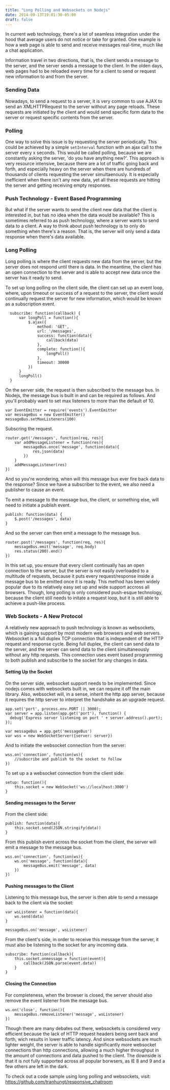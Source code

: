 ```yaml
---
title: "Long Polling and Websockets on Nodejs"
date: 2014-09-13T19:01:30-05:00
draft: false
---
```


In current web technology, there's a lot of seamless integration under the hood that average users do not notice or take for granted.
One example is how a web page is able to send and receive messages real-time, much like a chat application.

Information travel in two directions, that is, the client sends a message to the server, and the server sends a message to the client.
In the olden days, web pages had to be reloaded every time for a client to send or request new information to and from the server.

### Sending Data
Nowadays, to send a request to a server, it is very common to use AJAX to send an XMLHTTPRequest to the server without any page reloads. These requests are initiated by the client and would send specific form data to the server or request specific contents from the server.


### Polling
One way to solve this issue is by requesting the server periodically. This could be achieved by a simple `setInterval` function with an ajax call to the server every x seconds. This would be called polling, because we are constantly asking the server, 'do you have anything new?'.
This approach is very resource intensive, because there are a lot of traffic going back and forth, and especially heavy on the server when there are hundreds of thousands of clients requesting the server simultaenously. It is especially inefficient when there isn't any new data, yet all these requests are hitting the server and getting receiving empty responses.

### Push Technology - Event Based Programming
But what if the server wants to send the client new data that the client is interested in, but has no idea when the data would be available? This is sometimes referred to as push technology, where a server wants to send data to a client. A way to think about push technology is to only do something when there's a reason. That is, the server will only send a data response when there's data available.

### Long Polling
Long polling is where the client requests new data from the server, but the server does not respond until there is data. In the meantime, the client has an open connection to the server and is able to accept new data once the server has it ready to send.


To set up long polling on the client side, the client can set up an event loop, where, upon timeout or success of a request to the server, the client would continually request the server for new information, which would be known as a subscription event.
```
  subscribe: function(callback) {
      var longPoll = function(){
          $.ajax({
              method: 'GET',
              url: '/messages', 
              success: function(data){
                  callback(data)
              },
              complete: function(){
                  longPoll()
              },
              timeout: 30000
          })
      }
      longPoll()
  }
```



On the server side, the request is then subscribed to the message bus.
In Nodejs, the message bus is built in and can be required as follows. And you'll probably want to set max listeners to more than the default of 10.
```
var EventEmitter = require('events').EventEmitter
var messageBus = new EventEmitter()
messageBus.setMaxListeners(100)
```

Subscring the request.
```
router.get('/messages', function(req, res){
    var addMessageListener = function(res){
        messageBus.once('message', function(data){
            res.json(data)
        })
    }
    addMessageListener(res)
})
```


And so you're wondering, when will this message bus ever fire back data to the response?
Since we have a subscriber to the event, we also need a publisher to cause an event.



To emit a message to the message bus, the client, or something else, will need to initiate a publish event.
```
publish: function(data) {
    $.post('/messages', data)
}
```

And so the server can then emit a message to the message bus.
```
router.post('/messages', function(req, res){
    messageBus.emit('message', req.body)
    res.status(200).end()
})
```

In this set up, you ensure that every client continually has an open connection to the server, but the server is not easily overloaded to a multitude of requests, because it puts every request/response inside a message bus to be emitted once it is ready.
This method has been widely popular due to its relatively easy set up and wide support accross all browsers.
Though, long polling is only considered push-esque technology, because the client still needs to initate a request loop, but it is still able to achieve a push-like process.

### Web Sockets - A New Protocol
A relatively new approach to push technology is known as websockets, which is gaining support by most modern web browsers and web servers. Websocket is a full duplex TCP connection that is independent of the HTTP request and response cycle. Being full duplex, the client can send data to the server, and the server can send data to the client simultaneously without any http requests. This connection uses event based programming to both publish and subscribe to the socket for any changes in data.

#### Setting Up the Socket
On the server side, websocket support needs to be implemented. Since nodejs comes with websockets built in, we can require it off the main library. Also, websocket will, in a sense, inherit the http app server, because it requires the http server to interpret the handshake as an upgrade request.

```
app.set('port', process.env.PORT || 3000);
var server = app.listen(app.get('port'), function() {
  debug('Express server listening on port ' + server.address().port);
});

var messageBus = app.get('messageBus')
var wss = new WebSocketServer({server: server})
```

And to initiate the websocket connection from the server:
```
wss.on('connection', function(ws){
    //subscribe and publish to the socket to follow
})
```

To set up a a websocket connection from the client side:
```
setup: function(){
    this.socket = new WebSocket('ws://localhost:3000')
}
```



#### Sending messages to the Server
From the client side:
```
publish: function(data){
    this.socket.send(JSON.stringify(data))
}
```

From this publish event across the socket from the client, the server will emit a message to the message bus.
```
wss.on('connection', function(ws){
    ws.on('message', function(data){
        messageBus.emit('message', data)
    })
})
```

#### Pushing messages to the Client
Listening to this message bus, the server is then able to send a message back to the client via the socket:
```
var wsListener = function(data){
    ws.send(data)
}

messageBus.on('message', wsListener)
```


From the client's side, in order to receive this message from the server, it must also be listening to the socket for any incoming data.
```
subscribe: function(callback){
    this.socket.onmessage = function(event){
        callback(JSON.parse(event.data))
    }
}
```

#### Closing the Connection
For completeness, when the browser is closed, the server should also remove the event listener from the message bus.
```
ws.on('close', function(){
    messageBus.removeListener('message', wsListener)
})
```

Though there are many debates out there, websockets is considered very efficient because the lack of HTTP request headers being sent back and forth, wich results in lower traffic latency. And since websockets are much lighter weight, the server is able to handle significantly more websocket connections than http connections, allowing a much higher throughput in the amount of connections and data pushed to the client. The downside is that it is not fully supported across all popular borwsers, as IE 8 and 9 and a few others are left in the dark.


To check out a code sample using long polling and websockets, visit:
https://github.com/tranhungt/responsive_chatroom


